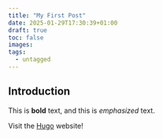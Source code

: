 ```yaml
---
title: "My First Post"
date: 2025-01-29T17:30:39+01:00
draft: true
toc: false
images:
tags: 
  - untagged
---
```


## Introduction

This is **bold** text, and this is *emphasized* text.

Visit the [Hugo](https://gohugo.io) website!